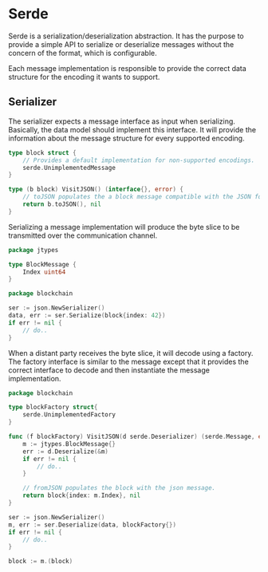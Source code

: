 # Serde

Serde is a serialization/deserialization abstraction. It has the purpose to
provide a simple API to serialize or deserialize messages without the concern of
the format, which is configurable.

Each message implementation is responsible to provide the correct data structure
for the encoding it wants to support.

## Serializer

The serializer expects a message interface as input when serializing. Basically,
the data model should implement this interface. It will provide the information
about the message structure for every supported encoding.

```go
type block struct {
    // Provides a default implementation for non-supported encodings.
    serde.UnimplementedMessage
}

type (b block) VisitJSON() (interface{}, error) {
    // toJSON populates the a block message compatible with the JSON format.
    return b.toJSON(), nil
}
```

Serializing a message implementation will produce the byte slice to be
transmitted over the communication channel.

```go
package jtypes

type BlockMessage {
    Index uint64
}
```

```go
package blockchain

ser := json.NewSerializer()
data, err := ser.Serialize(block{index: 42})
if err != nil {
    // do..
}
```

When a distant party receives the byte slice, it will decode using a factory.
The factory interface is similar to the message except that it provides the
correct interface to decode and then instantiate the message implementation.

```go
package blockchain

type blockFactory struct{
    serde.UnimplementedFactory
}

func (f blockFactory) VisitJSON(d serde.Deserializer) (serde.Message, error) {
    m := jtypes.BlockMessage{}
    err := d.Deserialize(&m)
    if err != nil {
        // do..
    }

    // fromJSON populates the block with the json message.
    return block{index: m.Index}, nil
}

ser := json.NewSerializer()
m, err := ser.Deserialize(data, blockFactory{})
if err != nil {
    // do..
}

block := m.(block)
```
